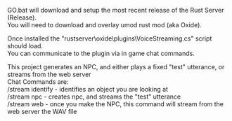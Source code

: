 
   
GO.bat will download and setup the most recent release of the Rust Server (Release).  
You will need to download and overlay umod rust mod (aka Oxide).  

Once installed the "rustserver\oxide\plugins\VoiceStreaming.cs" script should load.  
You can communicate to the plugin via in game chat commands.  

This project generates an NPC, and either plays a fixed "test" utterance, or streams from the web server  
     Chat Commands are:  
		/stream identify - identifies an object you are looking at  
		/stream npc 	 - creates npc, and streams the "test" utterance  
		/stream web 	 - once you make the NPC, this command will stream from the web server the WAV file  

